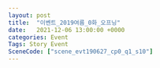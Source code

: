 ```yaml
---
layout: post
title:  "이벤트_2019여름_0화_오프닝"
date:   2021-12-06 13:00:00 +0000
categories: Event
Tags: Story Event
SceneCode: ["scene_evt190627_cp0_q1_s10"]
---
```

